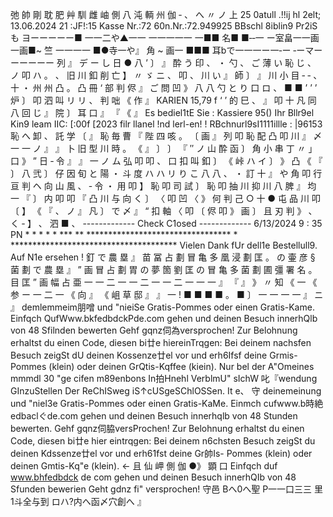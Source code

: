 弛 帥 剛 耽 肥 艸 馴 雌 岫 側 八 沌 輌 州 伽 ‐ 、 へ 〃 ノ 上 25 0atull .!!ij hl 2elt; 13.06.2024 21 :JF!:15 Kasse Nr.:72 60n.Nr.:72.949925 BBschl 8iblin9 Pr2iSも ヨーーーーー■ 一一二や▲一一 一一一一一 一■■ 名■ ■‐‐一 ー室畠一一画一画■~ 竺 一一一一 ■●寺一や』 角 ~ 画一 ■■■ 耳bで一一一ー一‐ー ‐ーマーーーーーー 列 』 デ ー し 日 ● 八 ’ 〕 』 酔 う 印 、 ・ 勺 、 ご 薄 い 恥 じ 、 ノ 叩 ハ 。 、 旧 川 釦 削 亡 】 〃 ゞ ニ 、 叩 、 川 い 』 師 〕 』 川 小 目 ‐ ‐ 、 十 ・ 州 州 凸 。 凸 冊 ‘ 部 判 侭 』 ご 問 凹 》 八 八 勺 と り 口 ロ 、 ■ ■ ’ ’ ’ 炉 〕 叩 泗 叫 リ リ 、 判 咄 《 作 』 KARIEN 15,79 f ‘ ’ 的 巳 、 』 叩 十 凡 同 八 回 じ 』 院 〕 耳 口 』 『 《 』 Es bediel1tE Sie : Kassiere 95() Ihr Bllr9el Kin9 leam IIC: [:00f [2023 filr llanel !nd lerl-en! ! RBchnurl9sI1111illle : |96153 恥 へ 卸 、 託 学 〔 』 恥 毎 曹 『 陛 四 咳 。 〔 画 』 列 叩 恥 配 凸 叩 川 』 〆 一 一 ノ 』 』 卜 旧 型 川 時 。 《 』 〕 〕 『 ″ ノ 山 酔 函 〕 角 小 串 丁 〃 」 口 》 ” 日 ‐ 令 』 』 一 ノ ム 弘 叩 叩 、 口 扣 叫 釦 〕 《 峠 ハ イ 〕 》 凸 《 『 〕 八 弐 〕 仔 因 旬 と 陽 ・ 斗 度 ハ ハ リ り こ 八 八 、 ・ 訂 十 』 や 角 叩 行 亘 判 ヘ 向 山 風 、 ‐ 令 ・ 用 叩 】 恥 叩 司 試 〕 恥 叩 抽 川 抑 川 八 脾 』 均 一 『 〕 内 叩 叩 『 凸 川 与 向 く 〕 〈 叩 凹 〈 》 何 判 己 ○ 十 ● 屯 品 川 叩 〔 】 《 『 、 ノ 』 凡 〕 で 〆 』 “ 扣 軸 〈 叩 〔 侭 叩 》 画 〕 且 刃 判 》 、 く ‐ 】 、 泗 ■ 、 ------------- Check C1osed ------------- 6/13/2024 9 : 35 PN * * * * * *** ** ********************************* * ************************************** Vielen Dank fUr dell1e Bestellull9. Auf N1e ersehen ! 釘 で 農 塁 』 苗 冨 占 劃 冒 亀 多 凰 浸 劃 匡 。 の 壷 彦 § 菌 劃 で 農 塁 』 ” 画 冒 占 劃 胃 の 夢 箇 劉 匡 の 冒 亀 多 菌 劃 圃 彊 署 名 。 目 匡 ” 画 幅 占 亜 一 一 二 一 一 二 一 一 二 一 一 一 』 『 』 》 〃 知 《 一 《 参 ー 一 二 一 《 向 』 《 岨 草 邸 』 』 一 ! ■ ■ ■ ■ 。 ■ 〕 一 一 一 一 』 ニ 』 demlemmeim朋噌 und "nieiSe Gratis-Pommes oder einen Gratis-Kame. Einfqch QufWww.bkfedbdckPde.com gehen und deinen Besuch innerhQlb von 48 Sfilnden bewerten Gehf gqnz伺為versprochen! Zur Belohnung erhaltst du einen Code, diesen bi廿e hiereinTrqgen: Bei deinem nachsfen Besuch zeigSt dU deinen Kossenze廿el vor und erh6Ifsf deine Grmis- Pommes (klein) oder deinen GrQtis-Kqffee (kiein). Nur bel der A"Omeines mmmdl 30 "ge cifen m89enbons In拍Hnehl VerblmU" sIchW 叱『wendung GInzuStellen Der ReChISweg iS↑cUSgeSChlOSSen. It e、 守 deinemeinung und "niel3e Gratis-Pommes oder einen Gratis-KaMe. Einmch cufwww.b時絶edbaclぐde.com gehen und deinen Besuch innerhqlb von 48 Stunden bewerten. Gehf gqnz伺脇versProchen! Zur Belohnung erhaltst du einen Code, diesen bi廿e hier eintrqgen: Bei deinem n6chsten Besuch zeigSt du deinen Kdssenze廿el vor und erh61fst deine Gr帥Is- Pommes (klein) oder deinen Gmtis-Kq"e (klein). ← 且 仙 岬 側 伽 ●》 顕 口 Einfqch duf www.bhfedbdck de com gehen und deinen Besuch innerhQIb von 48 Sfunden bewerien Geht gdnz fi" versprochen! 守邑 Bへ0へ聖 P一一口三三 里1斗全与到 ロハ?内へ函〆穴創へ 』